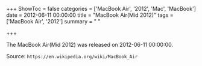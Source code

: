 +++
ShowToc = false
categories = ['MacBook Air', '2012', 'Mac', 'MacBook']
date = 2012-06-11 00:00:00
title = "MacBook Air(Mid 2012)"
tags = ['MacBook Air', '2012']
summary = " "

+++

The MacBook Air(Mid 2012) was released on 2012-06-11 00:00:00.

Source: `https://en.wikipedia.org/wiki/MacBook_Air`
